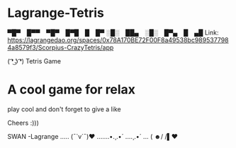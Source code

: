 # Lagrange-Tetris


▀█▀ █▀▀ ▀█▀ █▀█ █ █▀
░█░ ██▄ ░█░ █▀▄ █ ▄█
Link: https://lagrangedao.org/spaces/0x78A170BE72F00F8a49538bc9895377984a8579f3/Scorpius-CrazyTetris/app

( ͡❛ ͜ʖ ͡❛) Tetris Game

# A cool game for relax

play cool and don't forget to give a like


Cheers :)))

SWAN -Lagrange
..... (¯`v´¯)♥
.......•.¸.•´
....¸.•´
... (
 ☻/
/▌♥
